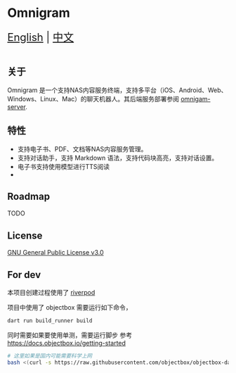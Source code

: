 # Omnigram

<div style="font-size: 1.5rem;">
  <a href="./README.md">English</a> | <a href="./README.zh.md">中文</a>
</div>
</br>

## 关于

Omnigram 是一个支持NAS内容服务终端，支持多平台（iOS、Android、Web、Windows、Linux、Mac）的聊天机器人。其后端服务部署参阅 [omnigam-server](https://github.com/nexptr/omnigam-server).

## 特性

- 支持电子书、PDF、文档等NAS内容服务管理。
- 支持对话助手，支持 Markdown 语法，支持代码块高亮，支持对话设置。
- 电子书支持使用模型进行TTS阅读
-

## Roadmap

TODO

## License

[GNU General Public License v3.0](./LICENSE)

## For dev

本项目创建过程使用了 [riverpod](https://docs-v2.riverpod.dev/docs)

项目中使用了 objectbox 需要运行如下命令，

```bash
dart run build_runner build
```

同时需要如果要使用单测，需要运行脚步 参考 <https://docs.objectbox.io/getting-started>

```bash
# 这里如果是国内可能需要科学上网
bash <(curl -s https://raw.githubusercontent.com/objectbox/objectbox-dart/main/install.sh)
```
